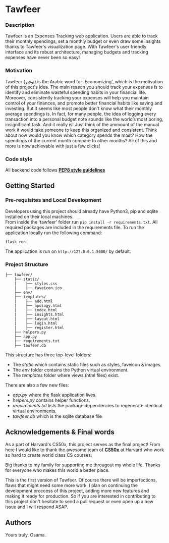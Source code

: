 # Tawfeer
### Description
Tawfeer is an Expenses Tracking web application. Users are able to track their monthly spendings, 
set a monthly budget or even draw some insights thanks to Tawfeer's visualization page. 
With Tawfeer's user friendly interface and its robust architecture, managing budgets and tracking expenses have never been so easy!

### Motivation
Tawfeer (توفير) is the Arabic word for 'Economizing', which is the motivation of this project's idea.
The main reason you should track your expenses is to identify and eliminate wasteful spending habits in your financial life. 
Moreover, consistently tracking your expenses will help you maintain control of your finances, and promote better financial habits like saving and investing.
But it seems like most people don't know what their monthly average spendings is. In fact, for many people, the idea of logging every transaction 
into a personal budget note sounds like the world’s most boring, insignificant task. And it really is! Just think of the ammount
of the manual work it would take someone to keep this organized and consistent. Think about how would you know which category spends the most?
How the spendings of the current month compare to other months? All of this and more is now achievable with just a few clicks!

### Code style
All backend code follows [**PEP8 style guidelines**](https://www.python.org/dev/peps/pep-0008/)

## Getting Started
### Pre-requisites and Local Development
Developers using this project should already have Python3, pip and sqlite installed on their local machines.\
From inside the 'tawfeer' folder run `pip install -r requirements.txt`. All required packages are included in the requirements file.
To run the application locally run the following command:

    flask run

The application is run on `http://127.0.0.1:5000/` by default.

### Project Structure
    ├── tawfeer/
        ├── static/
        |    ├── styles.css
        |    ├── faveicon.ico
        ├── env/
        ├── templates/
        |    ├── add.html
        |    ├── apology.html
        |    ├── index.html
        |    ├── insights.html
        |    ├── layout.html
        |    ├── login.html
        |    ├── register.html
        ├── helpers.py
        ├── app.py
        ├── requirements.txt
        ├── tawfeer.db

This structure has three top-level folders:
* The *static* which contains static files such as styles, faveicon & images
* The *env* folder contains the Python virtual environment.
* The *templates* folder where views (html files) exist.

There are also a few new files:
* *app.py* where the flask application lives.
* *helpers.py* contains helper functions.
* *requirements.txt* lists the package dependencies to regenerate identical virtual environments.
* *tawfeer.db* which is the sqlite database file

## Acknowledgements & Final words
As a part of Harvard's CS50x, this project serves as the final project!
From here I would like to thank the awesome team of [**CS50x**](https://cs50.harvard.edu/x/2020/) at Harvard who work so hard to create world class CS courses.

Big thanks to my family for supporting me througout my whole life. Thanks for everyone who makes this world a better place. 

This is the first version of Tawfeer. Of course there will be imperfections, flaws that might need some more work. I plan on continuing the development proccess
of this project, adding more new features and making it ready for production. So if you are interested in contributing to this project don't hesitate to send a 
pull request or even open up a new issue and I will respond ASAP.

## Authors
Yours truly, Osama.
